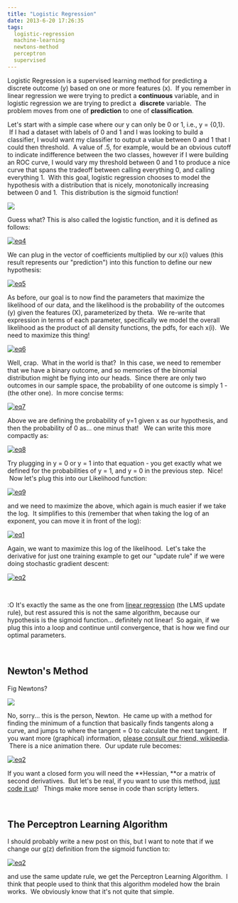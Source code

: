 ```yaml
---
title: "Logistic Regression"
date: 2013-6-20 17:26:35
tags:
  logistic-regression
  machine-learning
  newtons-method
  perceptron
  supervised
---
```



Logistic Regression is a supervised learning method for predicting a discrete outcome (y) based on one or more features (x).  If you remember in linear regression we were trying to predict a **continuous** variable, and in logistic regression we are trying to predict a  **discrete** variable.  The problem moves from one of **prediction** to one of **classification**.

Let's start with a simple case where our y can only be 0 or 1, i.e., y = {0,1}.  If I had a dataset with labels of 0 and 1 and I was looking to build a classifier, I would want my classifier to output a value between 0 and 1 that I could then threshold.  A value of .5, for example, would be an obvious cutoff to indicate indifference between the two classes, however if I were building an ROC curve, I would vary my threshold between 0 and 1 to produce a nice curve that spans the tradeoff between calling everything 0, and calling everything 1.  With this goal, logistic regression chooses to model the hypothesis with a distribution that is nicely, monotonically increasing between 0 and 1.  This distribution is the sigmoid function!

![](http://upload.wikimedia.org/wikipedia/commons/b/b5/SigmoidFunction.png)

Guess what? This is also called the logistic function, and it is defined as follows:

[![eq4](http://www.vbmis.com/learn/wp-content/uploads/2013/06/eq4.png)](http://www.vbmis.com/learn/wp-content/uploads/2013/06/eq4.png)

We can plug in the vector of coefficients multiplied by our x(i) values (this result represents our "prediction") into this function to define our new hypothesis:

[![eq5](http://www.vbmis.com/learn/wp-content/uploads/2013/06/eq5.png)](http://www.vbmis.com/learn/wp-content/uploads/2013/06/eq5.png)

As before, our goal is to now find the parameters that maximize the likelihood of our data, and the likelihood is the probability of the outcomes (y) given the features (X), parameterized by theta.  We re-write that expression in terms of each parameter, specifically we model the overall likelihood as the product of all density functions, the pdfs, for each x(i).  We need to maximize this thing!

[![eq6](http://www.vbmis.com/learn/wp-content/uploads/2013/06/eq6.png)](http://www.vbmis.com/learn/wp-content/uploads/2013/06/eq6.png)

Well, crap.  What in the world is that?  In this case, we need to remember that we have a binary outcome, and so memories of the binomial distribution might be flying into our heads.  Since there are only two outcomes in our sample space, the probability of one outcome is simply 1 - (the other one).  In more concise terms:

[![eq7](http://www.vbmis.com/learn/wp-content/uploads/2013/06/eq7-300x76.png)](http://www.vbmis.com/learn/wp-content/uploads/2013/06/eq7.png)

Above we are defining the probability of y=1 given x as our hypothesis, and then the probability of 0 as... one minus that!   We can write this more compactly as:

[![eq8](http://www.vbmis.com/learn/wp-content/uploads/2013/06/eq8-300x38.png)](http://www.vbmis.com/learn/wp-content/uploads/2013/06/eq8.png)

Try plugging in y = 0 or y = 1 into that equation - you get exactly what we defined for the probabilities of y = 1, and y = 0 in the previous step.  Nice!  Now let's plug this into our Likelihood function:

[![eq9](http://www.vbmis.com/learn/wp-content/uploads/2013/06/eq9-300x66.png)](http://www.vbmis.com/learn/wp-content/uploads/2013/06/eq9.png)

and we need to maximize the above, which again is much easier if we take the log.  It simplifies to this (remember that when taking the log of an exponent, you can move it in front of the log):

[![eq1](http://www.vbmis.com/learn/wp-content/uploads/2013/06/eq12-300x46.png)](http://www.vbmis.com/learn/wp-content/uploads/2013/06/eq12.png)

Again, we want to maximize this log of the likelihood.  Let's take the derivative for just one training example to get our "update rule" if we were doing stochastic gradient descent:

[![eq2](http://www.vbmis.com/learn/wp-content/uploads/2013/06/eq25-300x51.png)](http://www.vbmis.com/learn/wp-content/uploads/2013/06/eq25.png)

 

:O It's exactly the same as the one from [linear regression](http://www.vbmis.com/learn/?p=100#4) (the LMS update rule), but rest assured this is not the same algorithm, because our hypothesis is the sigmoid function... definitely not linear!  So again, if we plug this into a loop and continue until convergence, that is how we find our optimal parameters.

 


## Newton's Method

Fig Newtons?

![](http://foodhistory.pbworks.com/f/1232767512/FigNewtonPackage.gif)

No, sorry... this is the person, Newton.  He came up with a method for finding the minimum of a function that basically finds tangents along a curve, and jumps to where the tangent = 0 to calculate the next tangent.  If you want more (graphical) information, [please consult our friend, wikipedia](https://en.wikipedia.org/wiki/Newton's_method).  There is a nice animation there.  Our update rule becomes:

[![eq2](http://www.vbmis.com/learn/wp-content/uploads/2013/06/eq27.png)](http://www.vbmis.com/learn/wp-content/uploads/2013/06/eq27.png)

If you want a closed form you will need the **Hessian, **or a matrix of second derivatives.  But let's be real, if you want to use this method, [just code it up](http://www.theresearchkitchen.com/archives/642)!   Things make more sense in code than scripty letters.

 


## The Perceptron Learning Algorithm

I should probably write a new post on this, but I want to note that if we change our g(z) definition from the sigmoid function to:

[![eq2](http://www.vbmis.com/learn/wp-content/uploads/2013/06/eq26.png)](http://www.vbmis.com/learn/wp-content/uploads/2013/06/eq26.png)

and use the same update rule, we get the Perceptron Learning Algorithm.  I think that people used to think that this algorithm modeled how the brain works.  We obviously know that it's not quite that simple.
